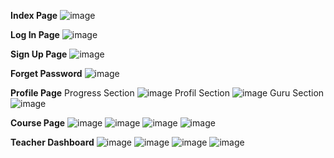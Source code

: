 **Index Page**
![image](https://github.com/TONNYTANGC/SKIG3013_GROUP_PENGUINS/assets/96461132/fb9ea179-2906-4707-be54-009273690e7c)

**Log In Page** 
![image](https://github.com/TONNYTANGC/SKIG3013_GROUP_PENGUINS/assets/96461132/b2205e22-bd70-4748-ac96-2a573a6033a2)

**Sign Up Page**
![image](https://github.com/TONNYTANGC/SKIG3013_GROUP_PENGUINS/assets/96461132/f375b5b6-a0ee-4757-8a68-c42a93adf08b)

**Forget Password**
![image](https://github.com/TONNYTANGC/SKIG3013_GROUP_PENGUINS/assets/96461132/3b80557f-cb55-4761-9b6c-a502e80fdd2f)

**Profile Page**
Progress Section
![image](https://github.com/TONNYTANGC/SKIG3013_GROUP_PENGUINS/assets/96461132/18c3b9a4-1298-44f5-8484-d87de03ad5a6)
Profil Section
![image](https://github.com/TONNYTANGC/SKIG3013_GROUP_PENGUINS/assets/96461132/03fe6033-7814-4a73-8fd9-46829425bb25)
Guru Section
![image](https://github.com/TONNYTANGC/SKIG3013_GROUP_PENGUINS/assets/96461132/b5df3b00-d1e8-41f1-a366-e73ed39fd6e7)


**Course Page**
![image](https://github.com/TONNYTANGC/SKIG3013_GROUP_PENGUINS/assets/96461132/c49f19dd-ad06-49b4-af36-ca00f0cd5356)
![image](https://github.com/TONNYTANGC/SKIG3013_GROUP_PENGUINS/assets/96461132/8cd4a78b-b19e-4735-b817-55a4a7e1c594)
![image](https://github.com/TONNYTANGC/SKIG3013_GROUP_PENGUINS/assets/96461132/bea30e76-1db7-4013-9118-3c5d6e7eccaa)
![image](https://github.com/TONNYTANGC/SKIG3013_GROUP_PENGUINS/assets/96461132/e72b1ec0-179c-4411-95ce-fd6abcd5575f)

**Teacher Dashboard**
![image](https://github.com/TONNYTANGC/SKIG3013_GROUP_PENGUINS/assets/96461132/31bc32d4-5542-45db-98c6-04acc0000862)
![image](https://github.com/TONNYTANGC/SKIG3013_GROUP_PENGUINS/assets/96461132/eadf06f8-c056-4020-ab45-4e419397dd9d)
![image](https://github.com/TONNYTANGC/SKIG3013_GROUP_PENGUINS/assets/96461132/d167f5b7-075d-4448-aa7c-55cda70d02b1)
![image](https://github.com/TONNYTANGC/SKIG3013_GROUP_PENGUINS/assets/96461132/6dde86a6-749a-4cc0-b4ab-82eb42843272)

